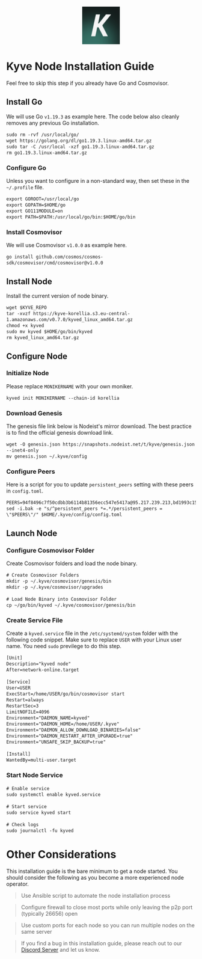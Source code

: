<p align="center">
  <img height="100" height="auto" src="https://raw.githubusercontent.com/Nodeist/Kurulumlar/main/logos/kyve.png">
</p>



# Kyve Node Installation Guide
Feel free to skip this step if you already have Go and Cosmovisor.


## Install Go
We will use Go `v1.19.3` as example here. The code below also cleanly removes any previous Go installation.

```
sudo rm -rvf /usr/local/go/
wget https://golang.org/dl/go1.19.3.linux-amd64.tar.gz
sudo tar -C /usr/local -xzf go1.19.3.linux-amd64.tar.gz
rm go1.19.3.linux-amd64.tar.gz
```

### Configure Go
Unless you want to configure in a non-standard way, then set these in the `~/.profile` file.

```
export GOROOT=/usr/local/go
export GOPATH=$HOME/go
export GO111MODULE=on
export PATH=$PATH:/usr/local/go/bin:$HOME/go/bin
```


### Install Cosmovisor
We will use Cosmovisor `v1.0.0` as example here.

```
go install github.com/cosmos/cosmos-sdk/cosmovisor/cmd/cosmovisor@v1.0.0
```

## Install Node
Install the current version of node binary.

```
wget $KYVE_REPO
tar -xvzf https://kyve-korellia.s3.eu-central-1.amazonaws.com/v0.7.0/kyved_linux_amd64.tar.gz
chmod +x kyved
sudo mv kyved $HOME/go/bin/kyved
rm kyved_linux_amd64.tar.gz
```

## Configure Node
### Initialize Node
Please replace `MONIKERNAME` with your own moniker.

```
kyved init MONIKERNAME --chain-id korellia
```

### Download Genesis
The genesis file link below is Nodeist's mirror download. The best practice is to find the official genesis download link.

```
wget -O genesis.json https://snapshots.nodeist.net/t/kyve/genesis.json --inet4-only
mv genesis.json ~/.kyve/config
```

### Configure Peers
Here is a script for you to update `persistent_peers` setting with these peers in `config.toml`.
```
PEERS=94f8496c7f50cdbb3b6114b81356ecc547e5417a@95.217.239.213,bd1993c1595bc23ec3691056ea2041214aa01b40@148.251.47.69,abfb21fe07f6575ede31e8cf00f10c4fe07b03b0@167.235.31.186,4daaf2978669a3b5f79a777b81f5c2bb2dcf8dcf@75.119.134.69,f6f6f2fba5e2f0f859994b08b93d005b63eaa26d@195.201.237.172,a1e6b2f31f83fce519433286592809c7ec775261@5.161.85.85,16f8c16da06483cf620c42c7c59ac97eaeb011cf@168.119.213.113,802eb6c2b3277bf04eff9c74e16d0e05cc1a59e3@95.216.143.230,d2549f542370737bb07d2e6376984b5cf9dc871f@161.97.92.178,d57eed80e3f0ae8d27d0df5737816acd62001c97@75.119.130.253
sed -i.bak -e "s/^persistent_peers *=.*/persistent_peers = \"$PEERS\"/" $HOME/.kyve/config/config.toml
```

## Launch Node
### Configure Cosmovisor Folder
Create Cosmovisor folders and load the node binary.

```
# Create Cosmovisor Folders
mkdir -p ~/.kyve/cosmovisor/genesis/bin
mkdir -p ~/.kyve/cosmovisor/upgrades

# Load Node Binary into Cosmovisor Folder
cp ~/go/bin/kyved ~/.kyve/cosmovisor/genesis/bin
```

### Create Service File
Create a `kyved.service` file in the `/etc/systemd/system` folder with the following code snippet. Make sure to replace `USER` with your Linux user name. You need `sudo` previlege to do this step.

```
[Unit]
Description="kyved node"
After=network-online.target

[Service]
User=USER
ExecStart=/home/USER/go/bin/cosmovisor start
Restart=always
RestartSec=3
LimitNOFILE=4096
Environment="DAEMON_NAME=kyved"
Environment="DAEMON_HOME=/home/USER/.kyve"
Environment="DAEMON_ALLOW_DOWNLOAD_BINARIES=false"
Environment="DAEMON_RESTART_AFTER_UPGRADE=true"
Environment="UNSAFE_SKIP_BACKUP=true"

[Install]
WantedBy=multi-user.target
```

### Start Node Service
```
# Enable service
sudo systemctl enable kyved.service

# Start service
sudo service kyved start

# Check logs
sudo journalctl -fu kyved
```

# Other Considerations
This installation guide is the bare minimum to get a node started. You should consider the following as you become a more experienced node operator.

> Use Ansible script to automate the node installation process

> Configure firewall to close most ports while only leaving the p2p port (typically 26656) open

> Use custom ports for each node so you can run multiple nodes on the same server

> If you find a bug in this installation guide, please reach out to our [Discord Server](https://discord.gg/yV2nEunsTY) and let us know.
